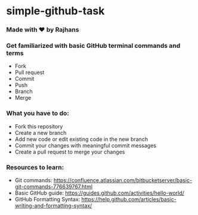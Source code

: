 # simple-github-task
### Made with :heart: by Rajhans

### Get familiarized with basic GitHub terminal commands and terms
  - Fork
  - Pull request
  - Commit
  - Push
  - Branch
  - Merge
  
### What you have to do:
  - Fork this repository
  - Create a new branch
  - Add new code or edit existing code in the new branch
  - Commit your changes with meaningful commit messages
  - Create a pull request to merge your changes
  
### Resources to learn:
  - Git commands: https://confluence.atlassian.com/bitbucketserver/basic-git-commands-776639767.html
  - Basic GitHub guide: https://guides.github.com/activities/hello-world/
  - GitHub Formatting Syntax: https://help.github.com/articles/basic-writing-and-formatting-syntax/

